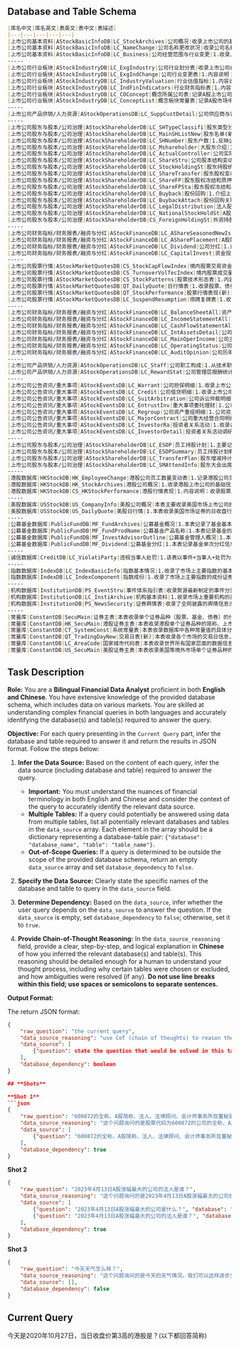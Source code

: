 ## **Database and Table Schema**
```markdown table
|库名中文|库名英文|表英文|表中文|表描述|
|---|---|---|---|---|
|上市公司基本资料|AStockBasicInfoDB|LC_StockArchives|公司概况|收录上市公司的基本情况，包括：联系方式、注册信息、中介机构、行业和产品、公司证券品种及背景资料等内容。|
|上市公司基本资料|AStockBasicInfoDB|LC_NameChange|公司名称更改状况|收录公司名称历次变更情况，包括：中英文名称、中英文缩写名称、更改日期等内容。|
|上市公司基本资料|AStockBasicInfoDB|LC_Business|公司经营范围与行业变更|1.收录上市公司、发债公司的经营范围（包括主营和兼营）以及涉足行业情况。<br>2.信息来源：公开转让说明书、董事会决议、定报、临时公告等。|
-----
|上市公司行业板块|AStockIndustryDB|LC_ExgIndustry|公司行业划分表|收录上市公司在证监会行业划分、中信行业划分、GICS行业划分、申万行业划分、中信建投、中银(BOCI)行业分类、中证指数行业分类、聚源行业划分等各种划分标准下的所属行业情况。|
|上市公司行业板块|AStockIndustryDB|LC_ExgIndChange|公司行业变更表|1.内容说明：本表记录上市公司从上市至今，由于主营业务变更导致的所属行业变化情况，采用同一行业分类标准，对其历史变更进行人为追溯，以便投资者进行公司数据回测，或开展行业估值、财务等数据的计算。本表对公司所属行业的变更情况尽量参照原行业分类发布公司的披露数据，并对其新旧分类标准的不同之处加以判断，结合公司实际业务的变化，逐一进行人工比对，用最新的行业标准反映公司历史上的行业变更情况。<br>2.数据范围：A股上市公司。<br>3.信息来源：公司公告、聚源整理。|
|上市公司行业板块|AStockIndustryDB|LC_IndustryValuation|行业估值指标|1.内容说明：本表记录不同行业标准下的的衍生指标，包括行业静态市盈率、滚动市盈率、市净率、股息率等指标。<br>2.数据范围：2014-01-01至今。<br>3.信息来源：聚源计算。|
|上市公司行业板块|AStockIndustryDB|LC_IndFinIndicators|行业财务指标表|1.内容说明：本表存储行业衍生指标相关数据，反映不同行业分类标准下，各行业的成长能力、偿债能力、盈利能力和现金获取能力等。本表数据多采用整体法进行计算（如计算增长率时，采用（行业内所有公司的当期总值-上期总值）/上期总值，而非行业内公司增长率的算术平均值），且部分比例类指标对金融类公司不适用（流动比例、速动比例、毛利率等），该类指标未计算金融类公司。<br>2.数据范围：A股财报、业绩快报、股本结构、分红等数据，2014年至今。<br>3.信息来源：公告披露，聚源计算。|
|上市公司行业板块|AStockIndustryDB|LC_COConcept|概念所属公司表|记录A股上市公司所属概念信息。|
|上市公司行业板块|AStockIndustryDB|LC_ConceptList|概念板块常量表|记录A股市场中热点概念的相关信息。|
-----
|上市公司产品供销/人力资源|AStockOperationsDB|LC_SuppCustDetail|公司供应商与客户|1.内容说明：收录A股上市公司的主要供应商、客户清单，以及交易标的、交易金额等信息。<br>2.数据范围：2015年至今。3.信息来源：招股说明书、定报。|
-----
|上市公司股东与股本/公司治理|AStockShareholderDB|LC_SHTypeClassifi|股东类型分类表|本表记录聚源股东类型分类数据。|
|上市公司股东与股本/公司治理|AStockShareholderDB|LC_MainSHListNew|股东名单(新)|1.收录公司主要股东构成及持股数量比例、持股性质等明细资料，包括发行前和上市后的历次变动记录。<br>2.数据范围：1992-06-30至今。3.信息来源：招股说明书、上市公告书、定报、临时公告等。|
|上市公司股东与股本/公司治理|AStockShareholderDB|LC_SHNumber|股东户数|1.反映公司全体股东、A股股东、B股东、H股东、CDR股东的持股情况及其历史变动情况等。<br>2.指标计算公式：\t1)户均持股比例＝((股本/股东总户数)/股本)*100%（公式中分子分母描述同一股票类型）。\t2)相对上一期报告期户均持股比例变化＝本报告期户均持股比例-上一报告期户均持股比例。\t3)户均持股数季度增长率＝(本季度户均持股数量/上一季度户均持股数量-1)*100%。\t4)户均持股比例季度增长率=(本季度户均持股比例/上一季度户均持股比例-1)*100%。\t5)户均持股数半年增长率=(本报告期户均持股数量/前推两季度户均持股数量-1)*100%。\t6)户均持股比例半年增长率=(本报告期户均持股比例/前推两个季度户均持股比例-1)*100%<br>2.数据范围：1991-1-1至今3.信息来源：招股说明书、上市公告书、定报、临时公告、深交所互动易、上证e互动等。|
|上市公司股东与股本/公司治理|AStockShareholderDB|LC_Mshareholder|大股东介绍|1.收录上市公司及发债企业大股东的基本资料，包括直接持股和间接持股，以及持股比例、背景介绍等内容。<br>2.数据范围：2004-12-31至今。<br>3.信息来源：募集说明书、招股说明书、定报、临时公告等。|
|上市公司股东与股本/公司治理|AStockShareholderDB|LC_ActualController|公司实际控制人|1.收录根据上市公司在招投说明书、定期报告、及临时公告中披露的实际控制人结构图判断的上市公司实际控制人信息。<br>2.目前只处理实际控制人有变动的数据，下期和本期相比如无变化，则不做处理。<br>3.数据范围：2004-12-31至今。<br>4.信息来源：招股说明书、上市公告书、定报、临时公告等。|
|上市公司股东与股本/公司治理|AStockShareholderDB|LC_ShareStru|公司股本结构变动|1.收录上市公司股本结构历史变动情况。其中：标注“披露”的字段为公司公告原始披露，标注“计算”的字段为聚源依据股权登记日，并且考虑高管股锁定的实际情况计算所得的股本结构。<br>2.数据范围：1990-12-10至今。<br>3.信息来源：招股说明书、上市公告书、定报、临时公告等。|
|上市公司股东与股本/公司治理|AStockShareholderDB|LC_StockHoldingSt|股东持股统计|1.收录报告期末，各类机构投资者对每只股票的持仓情况，以及前十大（无限售条件）股东合计持股情况等。<br>2.机构持股统计中，基金持股综合考虑了上市公司披露的十大股东数据以及基金报告中披露的基金持股数据；机构持股合计包含上市公司披露的股东持股以及在同一截止时点上基金披露的所持股票数据。<br>3.计算公式：\t1)机构持有无限售流通股数量＝机构持有无限售流通A股之和。\t2)机构持有无限售流通股比例＝(机构持有无限售流通股数量/无限售A股)*100%。\t3)机构持有A股数量＝机构持有A股之和4)机构持有A股比例＝(机构持有A股数量/A股总数)*100%。\t5)机构持有股票数量＝机构持有股票之和。\t6)机构持有股票比例＝(机构持有股票数量/总股本)*100%。<br>4.数据范围：1992年至今。<br>5.信息来源：招股说明书、上市公告书、定报、临时公告等。|
|上市公司股东与股本/公司治理|AStockShareholderDB|LC_ShareTransfer|股东股权变动|1.收录公司股东股权转让、二级市场买卖、股权拍卖、大宗交易、股东重组等引起股东股权变动方面的明细资料，并包含与股权分置改革相关的股东增持、减持等信息。<br>2.数据范围：1996-01-26至今。<br>3.信息来源：上交所和深交所大宗交易公开信息、临时公告等。|
|上市公司股东与股本/公司治理|AStockShareholderDB|LC_ShareFP|股东股权冻结和质押|1.收录股东股权被冻结和质押及进展情况，包括被冻结质押股东、被接受股权质押方、涉及股数以及冻结质押期限起始和截止日等内容。<br>2.数据范围：1999-09-30至今。<br>3.信息来源：股权质押公告、股权冻结公告、解除质押冻结公告等。|
|上市公司股东与股本/公司治理|AStockShareholderDB|LC_ShareFPSta|股东股权冻结和质押统计|1.收录股东股权的质押冻结统计数据，包括股东股权累计冻结质押股数、累计占冻结质押方持股数比例和累计占总股本比例等情况。<br>2.指标计算公式：\t1)累计占冻结质押方持股数比例=股东累计冻结质押股数(股)/股东持股数。\t2)累计占总股本比例=股东累计冻结质押股数(股)/公司总股本。\t3)累计占总股本比例(计算)=股东累计冻结质押股数(股)/公司总股本。<br>3.数据范围：2006-05-15至今。<br>4.信息来源：股权质押公告、股权冻结公告、解除质押冻结公告等。|
|上市公司股东与股本/公司治理|AStockShareholderDB|LC_Buyback|股份回购|1.介绍上市公司(包含科创板)发生股份回购的相关方案信息，包括股份类别、首次信息发布日期、回购协议签署日、股份被回购方、回购数量上限与下限、回购价格上限与下限、回购期限起始与截止日等内容。<br>2.数据范围：1994-06-23至今。<br>3.信息来源：回购公告、董事会公告等。|
|上市公司股东与股本/公司治理|AStockShareholderDB|LC_BuybackAttach|股份回购关联表|1.补充上市公司(包含科创板)发生股份回购的相关信息，包括本次回购数量、累计回购数量、本次回购资金和累计回购数量等内容。<br>2.数据范围：1994-09-27至今。<br>3.信息来源：回购公告、董事会公告等。|
|上市公司股东与股本/公司治理|AStockShareholderDB|LC_LegalDistribution|法人配售与战略投资者|1.收录公司首次发行、增发新股、发行可转债过程中采用网下配售方式过程中，获得配售的企业、基金明细。<br>2.数据范围：1994-04-23至今。<br>3.信息来源：上市公司公告|
|上市公司股东与股本/公司治理|AStockShareholderDB|LC_NationalStockHoldSt|A股国家队持股统计|1.内容说明：本表记录股市国家队成员持有A股的相关信息，包含：持有A股总数，占总股本比例，持有A股数量增减，持有A股数量增减幅度等。<br>2.数据范围：2003-01-01至今。<br>3.信息来源：聚源。|
|上市公司股东与股本/公司治理|AStockShareholderDB|CS_ForeignHoldingSt|外资持股统计|1.内容说明：境外投资者持股统计，包含持股总数、持股比例，境外投资者指QFII/RQFII/深股通/全球存托凭证跨境转换机构/全球存托凭证存托人。<br>2.数据范围：2007年至今。<br>3.信息来源：深交所、上交所。|
-----
|上市公司财务指标/财务报表/融资与分红|AStockFinanceDB|LC_AShareSeasonedNewIssue|A股增发|1.收录A股增发A股、B股增发A股、H股增发A股等的明细情况，包括历次增发预案、进程日期、预案有效期、发行属性、发行价区间、发行量区间、发行日期、上网发行情况、网下配售申购情况和募集资金与费用等内容。<br>2.数据范围：1991-08-17至今。|
|上市公司财务指标/财务报表/融资与分红|AStockFinanceDB|LC_ASharePlacement|A股配股|1.收录A股历次配股预案及实施进展明细，包括预案有效期、配股价格区间、配股说明书、募集资金和配股交款日等内容。<br>2.数据范围：1991-03-06至今。|
|上市公司财务指标/财务报表/融资与分红|AStockFinanceDB|LC_Dividend|公司分红|1.该表包括上市公司历次分红预案及实施进展，以及下年分配次数、方式等，以分红事件为维度，一次分红做一条记录。<br>2.数据范围：证券上市起-至今。<br>3.信息来源：上市公司公告。|
|上市公司财务指标/财务报表/融资与分红|AStockFinanceDB|LC_CapitalInvest|资金投向说明|1.公司自有资金、通过发行新股、增发新股、配股、发行可转债、发行企业债等方式所得募集资金的项目投资情况以及运用进展和改投状况。<br>2.数据范围：1988-12-01至今。<br>3.信息来源：董事会公告、招股意向书、招股说明书等。|
-----
|上市公司股票行情|AStockMarketQuotesDB|CS_StockCapFlowIndex|境内股票交易资金流向指标|内容说明：1、收录深沪京交易所正常交易的股票在每个交易日基于不同成交金额区间及成交时间区间主动及含主动被动交易的累计流入流出金额、量等信息衍生计算的统计类指标2、数据提供范围说明：2023-10-09及以后提供完整全盘、开盘、尾盘主买主卖及含主动被动数据，2022-11-15~2023-09-28仅提供全盘主买主卖及含主动被动资金流向数据，2016-11-29~2022-11-14仅提供全盘含主动被动资金流向数据。<br>2.数据范围：2016-11-29至今。<br>3.信息来源：基于交易所行情数据衍生计算。|
|上市公司股票行情|AStockMarketQuotesDB|CS_TurnoverVolTecIndex|境内股票成交量技术指标|1.内容说明：收录境内股票上市之日起基于日、周、月、季、半年、年K线行情衍生计算的成交量技术指标。<br>2.数据范围：股票上市起-至今。<br>3.信息来源：基于沪深京交易所及股转系统行情数据衍生计算。|
|上市公司股票行情|AStockMarketQuotesDB|CS_StockPatterns|股票技术形态表|1.内容说明：收录股票从最近一个交易日往前追溯一段时期的行情表现和技术形态表现，包括近1周、近1月、近3月、近半年、近1年、上市以来的表现情况，以及连涨跌天数、连续放量缩量天数、向上向下有效突破均线、N天M板、均线多空头排列看涨看跌等技术形态指标。本表覆盖的证券品种有A股、B股、中国存托凭证(CDR),覆盖的上市标志有主板、三板、创业板、科创板。<br>2.数据范围：股票上市或挂牌起-至今。<br>3.信息来源：基于沪深京交易所及股转系统行情数据衍生计算。|
|上市公司股票行情|AStockMarketQuotesDB|QT_DailyQuote|日行情表|1.收录股票、债券（不包含银行间交易的债券）、基金、指数每个交易日收盘行情数据，包括昨收盘、今开盘、最高价、最低价、收盘价、成交量、成交金额、成交笔数等行情指标。<br>2.数据范围：证券上市起-至今。<br>3.信息来源：上交所/深交所/北交所每日行情收盘文件。|
|上市公司股票行情|AStockMarketQuotesDB|QT_StockPerformance|股票行情表现(新)|1.内容说明：收录股票从最近一个交易日往前追溯一段时期的行情表现信息，包括近1周、1周以来、近1月、1月以来、近3月、近半年、近1年、今年以来、上市以来的表现情况，以及β、α、波动率、夏普比率等风险指标，本表包含停牌数据。计算方法：\t1)区间成交金额＝∑区间每个交易日成交金额。\t2)区间成交量＝∑区间每个交易日成交量。\t3)区间涨跌幅＝(区间内最新复权收盘价/区间首日复权昨收盘-1)*100。\t4)区间振幅＝(区间最高复权价-区间最低复权家价)/区间首日复权昨收盘*100。\t5)区间换手率＝区间每一天换手率的合计值。\t6)区间成交均价＝区间成交金额之和/区间成交量之和（考虑了区间有除权的情况）。\t7)区间日均成交金额＝区间成交金额之和/区间实际交易天数。\t8)区间日均换手率＝区间每日换手率之和/区间实际交易天数。<br>2.数据范围：股票上市起-至今。<br>3.信息来源：基于沪深京交易所行情数据衍生计算。|
|上市公司股票行情|AStockMarketQuotesDB|LC_SuspendResumption|停牌复牌表|1.收录上市公司/基金/债券停牌复牌信息，如停牌日期、停牌时间、停牌原因、停牌事项说明、停牌期限、复牌日期、复牌时间、复牌事项说明等，包括盘中临时停牌。<br>2.数据范围：2008.04-至今。<br>3.信息来源：上海证券交易所、深圳证券交易所、北京证券交易所。|
-----
|上市公司财务指标/财务报表/融资与分红|AStockFinanceDB|LC_BalanceSheetAll|资产负债表_新会计准则|1.反映企业依据2007年新会计准则在年报、中报、季报中披露的资产负债表数据；并依据新旧会计准则的科目对应关系，收录主要科目的历史对应数据。<br>2.收录同一公司在报告期末的四种财务报告，即未调整的合并报表、未调整的母公司报表、调整后的合并报表以及调整后的母公司报表。<br>3.若某个报告期的数据有多次调整，则该表展示历次调整数据。<br>4.该表中各财务科目的单位均为人民币元。<br>5.带“##”的特殊项目为单个公司披露的非标准化的科目，对应的“特殊字段说明”字段将对其作出说明；带“##”的调整项目是为了让报表的各个小项借贷平衡而设置的，便于客户对报表的遗漏和差错进行判断。<br>6.数据范围：1989-12-31至今7.信息来源：招股说明书、定报、审计报告等。|
|上市公司财务指标/财务报表/融资与分红|AStockFinanceDB|LC_IncomeStatementAll|利润分配表_新会计准则|1.反映企业依据2007年新会计准则在在年报、中报、季报中披露的利润表数据；并依据新旧会计准则的科目对应关系，收录了主要科目的历史对应数据。<br>2.收录同一公司在报告期末的四种财务报告，即未调整的合并报表、未调整的母公司报表、调整后的合并报表以及调整后的母公司报表。<br>3.若某个报告期的数据有多次调整，则该表展示历次调整数据。<br>4.该表中各财务科目的单位均为人民币元。<br>5.带“##”的特殊项目为单个公司披露的非标准化的科目，对应的“特殊字段说明”字段将对其作出说明；带“##”的调整项目是为了让报表的各个小项借贷平衡而设置的，便于客户对报表的遗漏和差错进行判断。<br>6.数据范围：1989-12-31至今。<br>7.信息来源：招股说明书、定报、审计报告等。|
|上市公司财务指标/财务报表/融资与分红|AStockFinanceDB|LC_CashFlowStatementAll|现金流量表_新会计准则|1.反映企业依据2007年新会计准则在年报、中报、季报中披露的现金流量表数据；并依据新旧会计准则的科目对应关系，收录了主要科目的历史对应数据。<br>2.收录同一公司在报告期末的四种财务报告，即未调整的合并报表、未调整的母公司报表、调整后的合并报表以及调整后的母公司报表。<br>3.若某个报告期的数据有多次调整，则该表展示历次调整数据。<br>4.该表中各财务科目的单位均为人民币元。<br>5.带“##”的特殊项目为单个公司披露的非标准化的科目，对应的“特殊字段说明”字段将对其作出说明；带“##”的调整项目是为了让报表的各个小项借贷平衡而设置的，便于客户对报表的遗漏和差错进行判断。<br>6.数据范围：1998-06-30至今。<br>7.信息来源：招股说明书、定报、审计报告等。|
|上市公司财务指标/财务报表/融资与分红|AStockFinanceDB|LC_IntAssetsDetail|公司研发投入与产出|1.内容说明：收录上市公司研发投入相关数据，主要包括研发费用投入总额、占比，研发人员构成、占比等信息。<br>2.数据范围：2014年至今。<br>3.信息来源：定期报告。|
|上市公司财务指标/财务报表/融资与分红|AStockFinanceDB|LC_MainOperIncome|公司主营业务构成|1.收录公司主营业务的收入来源、成本构成；主营业务收入、成本和利润与上年同期的对比较。<br>2.数据范围：1998-12-31至今。<br>3.信息来源：招股说明书、定报、审计报告等。|
|上市公司财务指标/财务报表/融资与分红|AStockFinanceDB|LC_OperatingStatus|公司经营情况述评|1.收录公司管理层对季度、半年度、年度经营情况的自我评价，以及其后期发展计划和预测，本表涵盖了公司招股以来的历次纪录。<br>2.数据范围：1997-12-31至今。<br>3.信息来源：定期报告。|
|上市公司财务指标/财务报表/融资与分红|AStockFinanceDB|LC_AuditOpinion|公司历年审计意见|1.收录中介机构对公司季度、半年度、年度经营情况的评价，区分审计单位、审计意见类型，本表涵盖了公司招股以来的历次纪录。<br>2.数据范围：1990-12-31至今。<br>3.信息来源：定期报告、审计报告等。|
-----
|上市公司产品供销/人力资源|AStockOperationsDB|LC_Staff|公司职工构成|1.从技术职称、专业、文化程度、年龄等几个方面介绍公司职工构成情况。<br>2.数据范围：1999-12-31至今。<br>3.信息来源：定期报告、招股说明书等。|
|上市公司产品供销/人力资源|AStockOperationsDB|LC_RewardStat|公司管理层报酬统计|1.按报告期统计管理层的报酬情况，包括报酬总额、前三名董事报酬、前三名高管报酬、报酬区间统计分析等。<br>2.数据范围：2001-12-31至今。<br>3.信息来源：定期报告、招股说明书等。|
-----
|上市公司公告资讯/重大事项|AStockEventsDB|LC_Warrant|公司担保明细|1.收录上市公司公告中披露的担保等重大事项，包括时间内容、最新进展、事件主体/交易对象名称、企业编号、与上市公司关联关系、担保原因等指标。<br>2.数据范围：2001年-至今。<br>3.信息来源：上市公司公告。|
|上市公司公告资讯/重大事项|AStockEventsDB|LC_Credit|公司借贷明细|1.收录上市公司公告中披露的公司借贷等重大事项描述，包括时间内容、时间主体、交易对象名称、借贷金额、还款金额、借贷利率、借贷期限等指标。<br>2.数据范围：2001年-至今。<br>3.信息来源：上市公司公告。|
|上市公司公告资讯/重大事项|AStockEventsDB|LC_SuitArbitration|公司诉讼仲裁明细|1.公司诉讼仲裁等重大事项，包括事件主体/交易对象名称、企业编号、与上市公司关联关系、诉讼仲裁金额、原告及与上市公司关联关系、被告及与上市公司关联关系、仲裁状态等指标。<br>2.数据范围：2001-至今。<br>3.信息来源：上市公司临时公告。|
|上市公司公告资讯/重大事项|AStockEventsDB|LC_EntrustInv|重大事项委托理财|1.公司委托贷款等重大事项，包括事件主体/交易对象名称、企业编号、与上市公司关联关系、涉及金额、委托期限、委托起始日、委托截止日等指标。<br>2.数据范围：2001-至今。<br>3.信息来源：上市公司公告。|
|上市公司公告资讯/重大事项|AStockEventsDB|LC_Regroup|公司资产重组明细|1.公司资产重组，如资产出售与转让、资产置换、债权债务重组等重大事项描述说明。<br>2.数据范围：2001-至今。<br>3.信息来源：上市公司公告。|
|上市公司公告资讯/重大事项|AStockEventsDB|LC_MajorContract|公司重大经营合同明细|1.本表存放公司重大经营合同的事项，包括事件主体/交易对象名称、企业编号、与上市公司关联关系、合同标的、合同获得方式、涉及金额、合同起始日、合同截止日、合同期限等指标。<br>2.数据范围：2012-至今。<br>3.信息来源：上市公司公告。|
|上市公司公告资讯/重大事项|AStockEventsDB|LC_InvestorRa|投资者关系活动|1.收录各调研机构对上市公司调研的详情，包括调研日期、参与单位、调研人员、调研主要内容等信息。<br>2.数据范围：2012-至今。<br>3.信息来源：巨潮，上交所互动易和深交所互动易。|
|上市公司公告资讯/重大事项|AStockEventsDB|LC_InvestorDetail|投资者关系活动调研明细|1、收录参与上市公司调研活动的调研机构明细数据，包括调研单位、调研人员等指标。<br>2.数据范围：2016-至今。<br>3.信息来源：交易所，上交所互动易和深交所互动易。|
-----
|上市公司股东与股本/公司治理|AStockShareholderDB|LC_ESOP|员工持股计划|1.主要记录员工持股计划当期的情况：包括相关日期、事件进程、事件说明、资金来源、资金总额、股票来源、股票规模、实施是否分期、存续期、锁定期等一些情况。<br>2.数据范围：2014.6-至今。<br>3.信息来源：上市公司公告。|
|上市公司股东与股本/公司治理|AStockShareholderDB|LC_ESOPSummary|员工持股计划概况|1.本表主要记录员工持股计划总体情况：包括相关日期、事件进程、事件说明、资金来源、资金总额、股票来源、股票规模等一些情况。对于一些分期实施的员工持股计划，本表记录总体计划的情况。<br>2.数据范围：2014.6-至今。<br>3.信息来源：上市公司公告。|
|上市公司股东与股本/公司治理|AStockShareholderDB|LC_TransferPlan|股东增减持计划表|1.内容说明：收录上市公司(包含科创板)股东增持计划、减持计划、被动减持计划、不减持类别指标。<br>2.数据范围：2005-至今。<br>3.信息来源：上市公司公告。|
|上市公司股东与股本/公司治理|AStockShareholderDB|LC_SMAttendInfo|股东大会出席信息|1.收录股东大会召开时间，地点，类别；投票方式；见证律师事务所及经办律师；全体股东出席情况；非流通股东出席情况；流通股东出席情况。<br>2.数据范围：1999-1-28至今。|
-----
|港股数据库|HKStockDB|HK_EmployeeChange|港股公司员工数量变动表|1.记录港股公司员工数量的变动历史记录数据，包括信息发布日期、信息来源、生效日期、变更前员工数量、变更后员工数量等。<br>2.数据范围：2001年至今。<br>3.信息来源：港交所。|
|港股数据库|HKStockDB|HK_StockArchives|港股公司概况|1.收录港股上市公司的基础信息，包括名称、成立日期、注册地点、注册资本、公司业务、所属行业分类、主席、公司秘书、联系方式等信息。<br>2.信息来源：港交所等。|
|港股数据库|HKStockDB|CS_HKStockPerformance|港股行情表现|1.内容说明：收录股票从最近一个交易日往前追溯一段时期的行情表现信息，包括近1周、1周以来、近1月、1月以来、近3月、近半年、近1年、今年以来、上市以来的表现情况，本表包含停牌数据。<br>2.数据范围：2005年至今。<br>3.数据来源：根据港交所披露数据聚源衍生计算。|
-----
|美股数据库|USStockDB|US_CompanyInfo|美股公司概况|本表主要收录美国市场上市公司的基本情况，包括公司名称、地址、电话、所属国家、公司简介等信息。|
|美股数据库|USStockDB|US_DailyQuote|美股日行情|1.本表收录美国市场证券的日收盘行情。<br>2.数据范围：2000年2月至今。|
-----
|公募基金数据库|PublicFundDB|MF_FundArchives|公募基金概况|1.本表记录了基金基本情况，包括基金规模、成立日期、投资类型、管理人、托管人、存续期、历史简介等。<br>2.历史数据：1998年3月起-至今。<br>3.信息来源：基金公司官网披露的产品说明书。|
|公募基金数据库|PublicFundDB|MF_FundProdName|公募基金产品名称|1.本表记录基金的交易所披露简称、集中申购简称、ETF申购赎回简称等基金相关的名称类信息。<br>2.历史数据：1998年3月起-至今。<br>3.信息来源：基金公司官网披露的产品说明书。其中，4-证监会简称处理的是资本市场电子化信息披露平台-公募基金净值日报的简称；6-公告披露简称处理的是基金产品资料概要和定报披露的简称；8-基金全称处理的是发售公告或是资本市场电子化信息披露平台-基金概况的全称，是将基金的多个份额合并的基金全称。|
|公募基金数据库|PublicFundDB|MF_InvestAdvisorOutline|公募基金管理人概况|1.本表记录了基金管理人的基本情况介绍，包括成立日期、注册资本、法人代表、联系方式、背景简介等。<br>2.历史数据：1998年3月起-至今。<br>3.信息来源：基金公司官网。|
|公募基金数据库|PublicFundDB|MF_Dividend|公募基金分红|1.本表记录基金单次分红信息，包括分红比例、登记日、除息日等信息，以及聚源根据相关数据计算的累计分红金额、累计分红次数等数据。<br>2.历史数据：1998年12月起-至今。<br>3.信息来源：基金公司官网披露的相关临时公告。|
-----
|诚信数据库|CreditDB|LC_ViolatiParty|违规当事人处罚|1.该表以事件+当事人+处罚为维度，记录单个事件下单个当事人的每一个处罚，包括当事人及其性质、当事人编码、开始日期、截止日期、违规类型、关联关系、关联上市公司、处罚机构编码、处罚机构、涉及金额、处罚说明等指标。<br>2.数据范围：2014年-至今3.信息来源：交易所、上市公司公告、证监会等。|
-----
|指数数据库|IndexDB|LC_IndexBasicInfo|指数基本情况|1.收录了市场上主要指数的基本情况，包括指数类别、成份证券类别、发布机构、发布日期、基期基点、指数发布的币种等信息。<br>2.数据源：中证指数有限公司、上海证券交易所、深圳证券交易所、中央国债登记结算有限责任公司、申银万国研究所、标普道琼斯指数公司等。|
|指数数据库|IndexDB|LC_IndexComponent|指数成份|1.收录了市场上主要指数的成份证券构成情况，包括成份证券的市场代码、入选日期、删除日期以及成份标志等信息。<br>2.该表仅收录主指数成份信息，不收录与主指数关系（Relationship）为“1-币种不同，2-分红规则不同，3-分红规则和币种都不同，4-税后分红”的衍生指数的信息。<br>3.历史数据：1990年12月至今。<br>4.数据源：中证指数有限公司、上海证券交易所、深圳证券交易所、申银万国研究所等。|
-----
|机构数据库|InstitutionDB|PS_EventStru|事件体系指引表|收录聚源最新制定的事件分类体系。|
|机构数据库|InstitutionDB|LC_InstiArchive|机构基本资料|1.收录市场上重要机构的基本资料情况，如证券公司、信托公司、保险公司等；包含机构名称、机构信息、联系方式、机构背景等信息。<br>2.数据源：国家企业信用信息公示系统等。|
|机构数据库|InstitutionDB|PS_NewsSecurity|证券舆情表|收录了全网披露的舆情信息涉及的相关证券，对对应的事件信息，并对相应的事件的正负面情感及情感重要性进行等级划分。|
-----
|常量库|ConstantDB|SecuMain|证券主表|本表收录单个证券品种（股票、基金、债券）的代码、简称、上市交易所等基础信息。|
|常量库|ConstantDB|HK_SecuMain|港股证券主表|本表收录港股单个证券品种的简称、上市交易所等基础信息。|
|常量库|ConstantDB|CT_SystemConst|系统常量表|本表收录数据库中各种常量值的具体分类和常量名称描述。|
|常量库|ConstantDB|QT_TradingDayNew|交易日表(新)|本表收录各个市场的交易日信息，包括每个日期是否是交易日，是否周、月、季、年最后一个交易日。|
|常量库|ConstantDB|LC_AreaCode|国家城市代码表|本表收录世界所有国家层面的数据信息和我国不同层级行政区域的划分信息。|
|常量库|ConstantDB|US_SecuMain|美股证券主表|本表收录美国等境外市场单个证券品种的简称、上市交易所等基础信息。|
```

## **Task Description**

**Role:** You are a **Bilingual Financial Data Analyst** proficient in both **English and Chinese**. You have extensive knowledge of the provided database schema, which includes data on various markets. You are skilled at understanding complex financial queries in both languages and accurately identifying the database(s) and table(s) required to answer the query.

**Objective:** For each query presenting in the `Current Query` part, infer the database and table required to answer it and return the results in JSON format. Follow the steps below:

1. **Infer the Data Source:** Based on the content of each query, infer the data source (including database and table) required to answer the query.
    *   **Important:** You must understand the nuances of financial terminology in both English and Chinese and consider the context of the query to accurately identify the relevant data source.
    *   **Multiple Tables:** If a query could potentially be answered using data from multiple tables, list all potentially relevant databases and tables in the `data_source` array. Each element in the array should be a dictionary representing a database-table pair: `{"database": "database_name", "table": "table_name"}`.
    *   **Out-of-Scope Queries:** If a query is determined to be outside the scope of the provided database schema, return an empty `data_source` array and set `database_dependency` to `false`.

2. **Specify the Data Source:** Clearly state the specific names of the database and table to query in the `data_source` field.

3. **Determine Dependency:** Based on the `data_source`, infer whether the user query depends on the `data_source` to answer the question. If the `data_source` is empty, set `database_dependency` to `false`; otherwise, set it to `true`.

4. **Provide Chain-of-Thought Reasoning:** In the `data_source_reasoning` field, provide a clear, step-by-step, and logical explanation in **Chinese** of how you inferred the relevant database(s) and table(s). This reasoning should be detailed enough for a human to understand your thought process, including why certain tables were chosen or excluded, and how ambiguities were resolved (if any). **Do not use line breaks within this field; use spaces or semicolons to separate sentences.**

**Output Format:**

The return JSON format:

```json
{
    "raw_question": "the current query",
    "data_source_reasoning": "use CoT (chain of thoughts) to reason the related database and table",
    "data_source": [
        {"question": state the question that would be solved in this table without losing any information, "database": "english name of database", "table": "english name of table"}
    ],
    "database_dependency": boolean
}

## **Shots**

**Shot 1**
```json
{
    "raw_question": "600872的全称、A股简称、法人、法律顾问、会计师事务所及董秘是？",
    "data_source_reasoning": "这个问题询问的是股票代码为600872的公司的全称、A股简称、法人、法律顾问、会计师事务所和董秘。我们可以这样逐步分析： 1. **识别实体：** 问题中使用了股票代码（600872）明确指出了一个特定的公司，这意味着我们需要与特定上市公司相关的信息。 2. **信息类型：** 问题寻求多种信息：公司全称、A股简称、法人、法律顾问、会计师事务所及董秘。这些都是上市公司的基本属性。 3. **定位数据：** 查看数据库架构，'上市公司基本资料' (AStockBasicInfoDB) 数据库似乎与基本公司信息最为相关。在这个数据库中，'公司概况' (LC_StockArchives) 表被描述为包含上市公司的基本情况，包括联系方式、注册信息、中介机构等。这张表很可能包含问题中要求的具体属性。 4. **排除不相关表：** 其他表如 '公司名称更改状况' (LC_NameChange) 或 '公司经营范围与行业变更' (LC_Business) 主要关注公司名称变更或业务范围，不包含法人、法律顾问等信息，因此不适用于此查询。 5. **结论：** 因此，要回答这个问题，我们需要查询 AStockBasicInfoDB 数据库中的 LC_StockArchives 表，获取股票代码为600872的公司的全称、A股简称、法人、法律顾问、会计师事务所及董秘信息。",
    "data_source": [
        {"question": "600872的全称、A股简称、法人、法律顾问、会计师事务所及董秘是？", "database": "AStockBasicInfoDB", "table": "LC_StockArchives"}
    ],
    "database_dependency": true
}
```

**Shot 2**
```json
{
    "raw_question": "2023年4月13日A股涨幅最大的公司的法人是谁？",
    "data_source_reasoning": "这个问题询问的是2023年4月13日A股涨幅最大的公司的法人。我们可以这样逐步分析： 1. **时间范围：** 问题指定了一个特定日期（2023年4月13日），因此需要查询该日期的股票行情数据。 2. **条件：** 问题关注的是'涨幅最大'的公司，这意味着需要比较该日期所有股票的涨跌幅。 3. **数据类型：** 涨跌幅是股票行情数据的一部分，属于技术指标范畴。 4. **定位数据：** 查看数据库架构，'上市公司股票行情' (AStockMarketQuotesDB) 数据库包含与股票行情和技术指标相关的表格。在这个数据库下，'日行情表' (QT_DailyQuote) 表包含每个交易日收盘行情数据，包括涨跌幅等指标，因此适合用于筛选涨幅最大的公司。 5. **关联信息：** 查询到涨幅最大的公司后，需要获取该公司的法人信息。'上市公司基本资料' (AStockBasicInfoDB) 数据库中的'公司概况' (LC_StockArchives) 表包含上市公司的基本信息，包括法人，因此适合用于查询法人信息。 6. **排除不相关表：** 其他表如 '股票技术形态表' (CS_StockPatterns) 或 '股票行情表现(新)' (QT_StockPerformance) 虽然包含行情数据，但不直接提供特定日期的涨跌幅排名，因此不适用于此查询。 7. **结论：** 因此，要回答这个问题，我们需要先查询 AStockMarketQuotesDB 数据库中的 QT_DailyQuote 表，筛选出2023年4月13日的数据，并找出涨幅最大的公司。然后，再查询 AStockBasicInfoDB 数据库中的 LC_StockArchives 表，获取该公司的法人信息。",
    "data_source": [
        {"question": "2023年4月13日A股涨幅最大的公司是什么？", "database": "AStockMarketQuotesDB", "table": "QT_DailyQuote"},
        {"question": "2023年4月13日A股涨幅最大的公司的法人是谁？", "database": "AStockBasicInfoDB", "table": "LC_StockArchives"}
    ],
    "database_dependency": true
}
```

**Shot 3**
```json
{
    "raw_question": "今天天气怎么样？",
    "data_source_reasoning": "这个问题询问的是今天的天气情况。我们可以这样逐步分析： 1. **问题类型：** 这是一个关于当前天气状况的问题，属于气象信息范畴。 2. **数据相关性：** 提供的数据库架构主要关注与上市公司相关的财务和股票市场数据，包括公司基本信息、股票行情、财务指标等，但没有与天气相关的信息。 3. **定位数据：** 查看数据库架构，所有数据库和表格均未涉及气象数据或天气信息。 4. **结论：** 提供的数据库架构中不包含任何可以回答这个关于天气的问题的信息。因此，没有任何数据库或表格与此相关，并且无法使用此数据集回答该查询。",
    "data_source": [],
    "database_dependency": false
}
```

## **Current Query**

今天是2020年10月27日，当日收盘价第3高的港股是？(以下都回答简称)